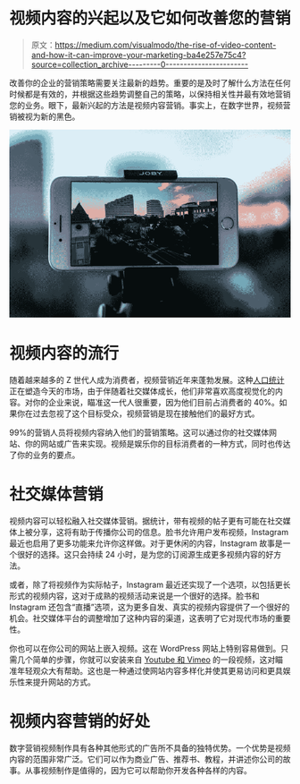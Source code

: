 # 视频内容的兴起以及它如何改善您的营销

> 原文：<https://medium.com/visualmodo/the-rise-of-video-content-and-how-it-can-improve-your-marketing-ba4e257e75c4?source=collection_archive---------0----------------------->

改善你的企业的营销策略需要关注最新的趋势。重要的是及时了解什么方法在任何时候都是有效的，并根据这些趋势调整自己的策略，以保持相关性并最有效地营销您的业务。眼下，最新兴起的方法是视频内容营销。事实上，在数字世界，视频营销被视为新的黑色。

![](img/50756620edec5604716cac3a04ab9ee9.png)

# 视频内容的流行

随着越来越多的 Z 世代人成为消费者，视频营销近年来蓬勃发展。这种[人口统计](https://visualmodo.com/increase-your-wordpress-theme-sales-with-stock-video/)正在塑造今天的市场，由于伴随着社交媒体成长，他们非常喜欢高度视觉化的内容。对你的企业来说，瞄准这一代人很重要，因为他们目前占消费者的 40%。如果你在过去忽视了这个目标受众，视频营销是现在接触他们的最好方式。

99%的营销人员将视频内容纳入他们的营销策略。这可以通过你的社交媒体网站、你的网站或广告来实现。视频是娱乐你的目标消费者的一种方式，同时也传达了你的业务的要点。

# 社交媒体营销

视频内容可以轻松融入社交媒体营销。据统计，带有视频的帖子更有可能在社交媒体上被分享，这将有助于传播你公司的信息。脸书允许用户发布视频，Instagram 最近也启用了更多功能来允许你这样做。对于更休闲的内容，Instagram 故事是一个很好的选择。这只会持续 24 小时，是为您的订阅源生成更多视频内容的好方法。

或者，除了将视频作为实际帖子，Instagram 最近还实现了一个选项，以包括更长形式的视频内容，这对于成熟的视频活动来说是一个很好的选择。脸书和 Instagram 还包含“直播”选项，这为更多自发、真实的视频内容提供了一个很好的机会。社交媒体平台的调整增加了这种内容的渠道，这表明了它对现代市场的重要性。

你也可以在你公司的网站上嵌入视频。这在 WordPress 网站上特别容易做到。只需几个简单的步骤，你就可以安装来自 [Youtube 和 Vimeo](https://visualmodo.com/benefits-of-video-marketing-for-your-business/) 的一段视频，这对瞄准年轻观众大有帮助。这也是一种通过使网站内容多样化并使其更易访问和更具娱乐性来提升网站的方式。

# 视频内容营销的好处

数字营销视频制作具有各种其他形式的广告所不具备的独特优势。一个优势是视频内容的范围非常广泛。它们可以作为商业广告、推荐书、教程，并讲述你公司的故事。从事视频制作是值得的，因为它可以帮助你开发各种各样的内容。